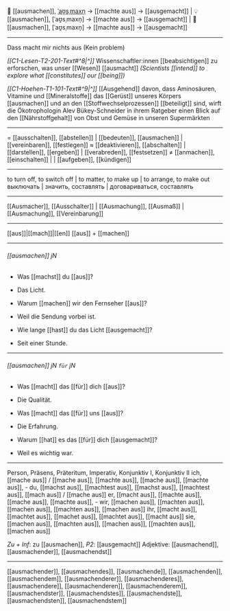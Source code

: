 🔌 [[ausmachen]], [ˈaʊ̯sˌmaxn̩](https://youglish.com/pronounce/ausmachen/german) → [[machte aus]] → [[ausgemacht]] | 
💡 [[ausmachen]], [ˈaʊ̯sˌmaxn̩] → [[machte aus]] → [[ausgemacht]] | 
🤝 [[ausmachen]], [ˈaʊ̯sˌmaxn̩] → [[machte aus]] → [[ausgemacht]]

---
Dass macht mir nichts aus (Kein problem)

*[[C1-Lesen-T2-201-Text#^8|^]]* Wissenschaftler:innen [[beabsichtigen]] zu erforschen, was unser [[Wesen]] [[ausmacht]]
*(Scientists [[intend]] to explore what [[constitutes]] our [[being]])*

*[[C1-Hoehen-T1-101-Text#^9|^]]* [[Ausgehend]] davon, dass Aminosäuren, Vitamine und [[Mineralstoffe]] das [[Gerüst]] unseres Körpers [[ausmachen]] und an den [[Stoffwechselprozessen]] [[beteiligt]] sind, wirft die Ökotrophologin Alev Bükey-Schneider in ihrem Ratgeber einen Blick auf den [[Nährstoffgehalt]] von Obst und Gemüse in unseren Supermärkten

---
= [[ausschalten]], [[abstellen]] | [[bedeuten]], [[ausmachen]] | [[vereinbaren]], [[festlegen]]
≈ [[deaktivieren]], [[abschalten]] | [[darstellen]], [[ergeben]] | [[verabreden]], [[festsetzen]]
≠ [[anmachen]], [[einschalten]] |  | [[aufgeben]], [[kündigen]]

---
to turn off, to switch off | to matter, to make up | to arrange, to make out  
выключать | значить, составлять | договариваться, составлять

---
[[Ausmacher]], [[Ausschalter]] | [[Ausmachung]], [[Ausmaß]] | [[Ausmachung]], [[Vereinbarung]]

---
[[aus]]|[[mach]]|[[en]]
[[aus]] + [[machen]]


---
###### [[ausmachen]] jN
- Was [[machst]] du [[aus]]?
- Das Licht.

- Warum [[machen]] wir den Fernseher [[aus]]?
- Weil die Sendung vorbei ist.

- Wie lange [[hast]] du das Licht [[ausgemacht]]?
- Seit einer Stunde.

---
###### [[ausmachen]] jN `für` jN
- Was [[macht]] das [[für]] dich [[aus]]?
- Die Qualität.

- Was [[macht]] das [[für]] uns [[aus]]?
- Die Erfahrung.

- Warum [[hat]] es das [[für]] dich [[ausgemacht]]?
- Weil es wichtig war.

---
Person, Präsens, Präteritum, Imperativ, Konjunktiv I, Konjunktiv II
ich, [[mache aus]] / [[mache aus]], [[machte aus]], [[mache aus]], [[machte aus]], -
du, [[machst aus]], [[machtest aus]], [[machst aus]], [[machtest aus]], [[mach aus]] / [[mache aus]]
er, [[macht aus]], [[machte aus]], [[mache aus]], [[machte aus]], -
wir, [[machen aus]], [[machten aus]], [[machen aus]], [[machten aus]], [[machen aus]]
ihr, [[macht aus]], [[machtet aus]], [[machet aus]], [[machtet aus]], [[macht aus]]
sie, [[machen aus]], [[machten aus]], [[machen aus]], [[machten aus]], [[machen aus]]

*Zu + Inf*: zu [[ausmachen]], *P2*: [[ausgemacht]]
Adjektive: [[ausmachend]], [[ausmachender]], [[ausmachendst]]

---
[[ausmachender]], [[ausmachendes]], [[ausmachende]], [[ausmachenden]], [[ausmachendem]], [[ausmachenderer]], [[ausmachenderes]], [[ausmachendere]], [[ausmachenderen]], [[ausmachenderem]], [[ausmachendster]], [[ausmachendstes]], [[ausmachendste]], [[ausmachendsten]], [[ausmachendstem]]